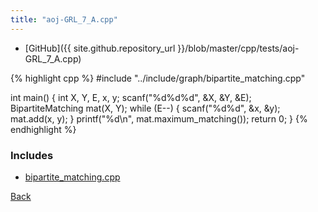 ```yaml
---
title: "aoj-GRL_7_A.cpp"
---
```


- [GitHub]({{ site.github.repository_url }}/blob/master/cpp/tests/aoj-GRL_7_A.cpp)

{% highlight cpp %}
#include "../include/graph/bipartite_matching.cpp"

int main() {
  int X, Y, E, x, y;
  scanf("%d%d%d", &X, &Y, &E);
  BipartiteMatching mat(X, Y);
  while (E--) {
    scanf("%d%d", &x, &y);
    mat.add(x, y);
  }
  printf("%d\n", mat.maximum_matching());
  return 0;
}
{% endhighlight %}

### Includes

- [bipartite_matching.cpp](../include/graph/bipartite_matching)

[Back](..)
